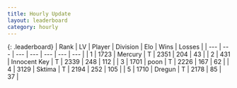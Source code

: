 ```yaml
---
title: Hourly Update
layout: leaderboard
category: hourly
---
```


{: .leaderboard}
| Rank | LV | Player | Division | Elo | Wins | Losses |
| --- | --- | --- | --- | --- | --- | --- |
| <span data-change="0">1</span> | 1723 | <span title="ID: 692745">Mercury</span> | T | <span data-change="0">2351</span> | <span data-change="0">204</span> | <span data-change="0">43</span> |
| <span data-change="0">2</span> | 431 | <span title="ID: 773025">Innocent Key</span> | T | <span data-change="1">2339</span> | <span data-change="1">248</span> | <span data-change="0">112</span> |
| <span data-change="0">3</span> | 1701 | <span title="ID: 540690">poon</span> | T | <span data-change="-25">2226</span> | <span data-change="2">167</span> | <span data-change="2">62</span> |
| <span data-change="0">4</span> | 3129 | <span title="ID: 353063">Sktima</span> | T | <span data-change="-22">2194</span> | <span data-change="7">252</span> | <span data-change="3">105</span> |
| <span data-change="0">5</span> | 1710 | <span title="ID: 337810">Dregun</span> | T | <span data-change="0">2178</span> | <span data-change="0">85</span> | <span data-change="0">37</span> |